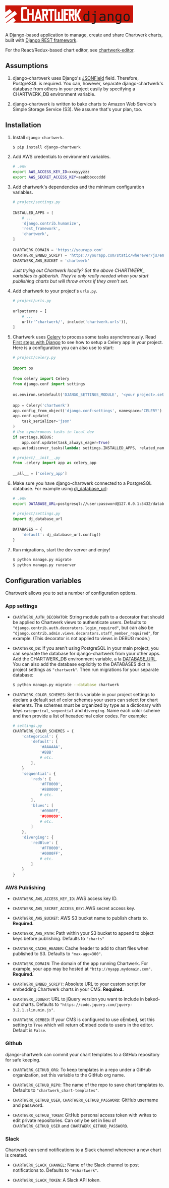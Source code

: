 # ![chartwerk](docs/logo.png)


A Django-based application to manage, create and share Chartwerk charts, built with [Django REST framework](http://www.django-rest-framework.org/).

For the React/Redux-based chart editor, see [chartwerk-editor](https://github.com/DallasMorningNews/chartwerk-editor).



## Assumptions

1. django-chartwerk uses Django's [JSONField](https://docs.djangoproject.com/en/1.11/ref/contrib/postgres/fields/#jsonfield) field. Therefore, PostgreSQL is required. You can, however, separate django-chartwerk's database from others in your project easily by specifying a CHARTWERK_DB environment variable.

2. django-chartwerk is written to bake charts to Amazon Web Service's Simple Storage Service (S3). We assume that's your plan, too.


## Installation

1. Install `django-chartwerk`.

    ```bash
    $ pip install django-chartwerk
    ```

2. Add AWS credentials to environment variables.

    ```bash
    # .env
    export AWS_ACCESS_KEY_ID=xxxyyyzzz
    export AWS_SECRET_ACCESS_KEY=aaabbbcccddd
    ```

3. Add chartwerk's dependencies and the minimum configuration variables.

    ```python
    # project/settings.py

    INSTALLED_APPS = [
        # ...
        'django.contrib.humanize',
        'rest_framework',
        'chartwerk',
    ]

    CHARTWERK_DOMAIN = 'https://yourapp.com'
    CHARTWERK_EMBED_SCRIPT = 'https://yourapp.com/static/wherever/js/embed_v1.js'
    CHARTWERK_AWS_BUCKET = 'chartwerk'
    ```

    _Just trying out Chartwerk locally? Set the above CHARTWERK\_ variables to gibberish. They're only really needed when you start publishing charts but will throw errors if they aren't set._

4. Add chartwerk to your project's `urls.py`.

    ```python
    # project/urls.py

    urlpatterns = [
        # ...
        url(r'^chartwerk/', include('chartwerk.urls')),
    ]
    ```

5. Chartwerk uses [Celery](http://docs.celeryproject.org/en/latest/getting-started/introduction.html) to process some tasks asynchronously. Read [First steps with Django](http://docs.celeryproject.org/en/latest/django/first-steps-with-django.html) to see how to setup a Celery app in your project. Here is a configuration you can also use to start:

    ```python
    # project/celery.py

    import os

    from celery import Celery
    from django.conf import settings

    os.environ.setdefault('DJANGO_SETTINGS_MODULE', '<your project>.settings')

    app = Celery('chartwerk')
    app.config_from_object('django.conf:settings', namespace='CELERY')
    app.conf.update(
        task_serializer='json'
    )
    # Use synchronous tasks in local dev
    if settings.DEBUG:
        app.conf.update(task_always_eager=True)
    app.autodiscover_tasks(lambda: settings.INSTALLED_APPS, related_name='celery')
    ```

    ```python
    # project/__init__.py
    from .celery import app as celery_app

    __all__ = ['celery_app']
    ```

6. Make sure you have django-chartwerk connected to a PostgreSQL database. For example using [dj_database_url](https://github.com/kennethreitz/dj-database-url):

    ```bash
    # .env
    export DATABASE_URL=postgresql://user:password@127.0.0.1:5432/database
    ```

    ```python
    # project/settings.py
    import dj_database_url

    DATABASES = {
        'default': dj_database_url.config()
    }
    ```

7. Run migrations, start the dev server and enjoy!

    ```bash
    $ python manage.py migrate
    $ python manage.py runserver
    ```

## Configuration variables

Chartwerk allows you to set a number of configuration options.

### App settings

- `CHARTWERK_AUTH_DECORATOR`: String module path to a decorator that should be applied to Chartwerk views to authenticate users. Defaults to `"django.contrib.auth.decorators.login_required"`, but can also be `"django.contrib.admin.views.decorators.staff_member_required"`, for example. (This decorator is not applied to views in DEBUG mode.)

- `CHARTWERK_DB`: If you aren't using PostgreSQL in your main project, you can separate the database for django-chartwerk from your other apps. Add the CHARTWERK_DB environment variable, a la [DATABASE_URL](https://github.com/kennethreitz/dj-database-url). You can also add the database explicitly to the DATABASES dict in project settings as `"chartwerk"`. Then run migrations for your separate database:

    ```bash
    $ python manage.py migrate --database chartwerk
    ```

- `CHARTWERK_COLOR_SCHEMES`: Set this variable in your project settings to declare a default set of color schemes your users can select for chart elements. The schemes must be organized by type as a dictionary with keys `categorical`, `sequential` and `diverging`. Name each color scheme and then provide a list of hexadecimal color codes. For example:

    ```python
    # settings.py
    CHARTWERK_COLOR_SCHEMES = {
        'categorical': {
            'default': [
                '#AAAAAA',
                '#BBB'
                # etc.
            ],
        }
        'sequential': {
            'reds': [
                '#FF0000',
                '#8B0000',
                # etc.
            ],
            'blues': [
                '#0000FF,
                '#000080',
                # etc.
            ]
        },
        'diverging': {
            'redBlue': [
                '#FF0000',
                '#0000FF',
                # etc.
            ]
        }
    }
    ```

### AWS Publishing

- `CHARTWERK_AWS_ACCESS_KEY_ID`: AWS access key ID.

- `CHARTWERK_AWS_SECRET_ACCESS_KEY`: AWS secret access key.

- `CHARTWERK_AWS_BUCKET`: AWS S3 bucket name to publish charts to. **Required.**

- `CHARTWERK_AWS_PATH`: Path within your S3 bucket to append to object keys before publishing. Defaults to `"charts"`

- `CHARTWERK_CACHE_HEADER`: Cache header to add to chart files when published to S3. Defaults to `"max-age=300"`.

- `CHARTWERK_DOMAIN`: The domain of the app running Chartwerk. For example, your app may be hosted at `"http://myapp.mydomain.com"`. **Required.**

- `CHARTWERK_EMBED_SCRIPT`: Absolute URL to your custom script for embedding Chartwerk charts in your CMS. **Required.**

- `CHARTWERK_JQUERY`: URL to jQuery version you want to include in baked-out charts. Defaults to `"https://code.jquery.com/jquery-3.2.1.slim.min.js"`.

- `CHARTWERK_OEMBED`: If your CMS is configured to use oEmbed, set this setting to `True` which will return oEmbed code to users in the editor. Default is `False`.


### Github

django-chartwerk can commit your chart templates to a GitHub repository for safe keeping.

- `CHARTWERK_GITHUB_ORG`: To keep templates in a repo under a GitHub organization, set this variable to the GitHub org name.

- `CHARTWERK_GITHUB_REPO`: The name of the repo to save chart templates to. Defaults to `"chartwerk_chart-templates"`.

- `CHARTWERK_GITHUB_USER`, `CHARTWERK_GITHUB_PASSWORD`: GitHub username and password.

- `CHARTWERK_GITHUB_TOKEN`: GitHub personal access token with writes to edit private repositories. Can only be set in lieu of `CHARTWERK_GITHUB_USER` and `CHARTWERK_GITHUB_PASSWORD`.

### Slack

Chartwerk can send notifications to a Slack channel whenever a new chart is created.

- `CHARTWERK_SLACK_CHANNEL`: Name of the Slack channel to post notifications to. Defaults to `"#chartwerk"`.

- `CHARTWERK_SLACK_TOKEN`: A Slack API token.
